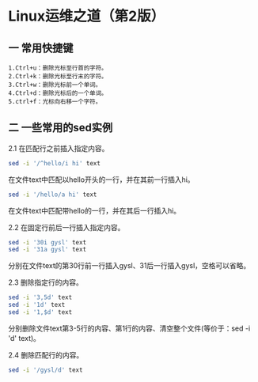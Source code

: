 # Linux运维之道（第2版）

## 一 常用快捷键

```text
1.Ctrl+u：删除光标至行首的字符。
2.Ctrl+k：删除光标至行末的字符。
3.Ctrl+w：删除光标前一个单词。
4.Ctrl+d：删除光标后的一个单词。
5.ctrl+f：光标向右移一个字符。
```

## 二 一些常用的sed实例

2.1 在匹配行之前插入指定内容。

```bash
sed -i '/^hello/i hi' text
```

在文件text中匹配以hello开头的一行，并在其前一行插入hi。

```bash
sed -i '/hello/a hi' text
```

在文件text中匹配带hello的一行，并在其后一行插入hi。

2.2 在固定行前后一行插入指定内容。

```bash
sed -i '30i gysl' text
sed -i '31a gysl' text
```

分别在文件text的第30行前一行插入gysl、31后一行插入gysl，空格可以省略。

2.3 删除指定行的内容。

```bash
sed -i '3,5d' text
sed -i '1d' text
sed -i '1,$d' text
```

分别删除文件text第3-5行的内容、第1行的内容、清空整个文件(等价于：sed -i 'd' text)。

2.4 删除匹配行的内容。

```bash
sed -i '/gysl/d' text
```